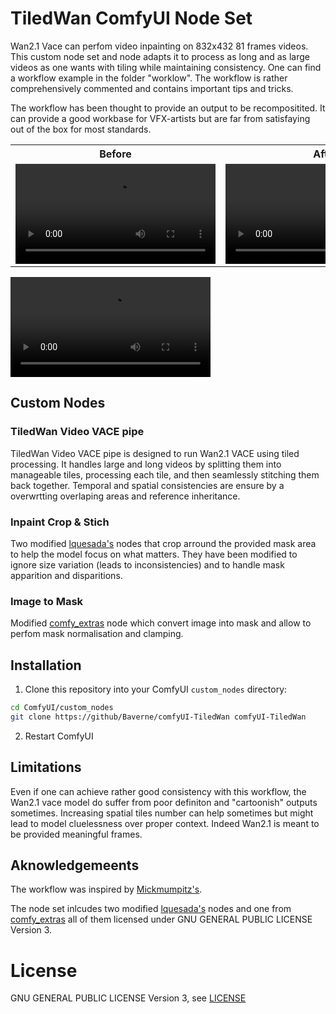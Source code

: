 # TiledWan ComfyUI Node Set

Wan2.1 Vace can perfom video inpainting on 832x432 81 frames videos. This custom node set and node adapts it to process as long and as large videos as one wants with tiling while maintaining consistency.
One can find a workflow example in the folder "worklow". The workflow is rather comprehensively commented and contains important tips and tricks.

The workflow has been thought to provide an output to be recompositited. It can provide a good workbase for VFX-artists but are far from satisfaying out of the box for most standards.

<table>
    <tr>
        <th>Before</th>
        <th>After</th>
    </tr>
    <tr>
        <td>
            <video src="Medias/BEFORE.mp4" controls width="320"></video>
        </td>
        <td>
            <video src="Medias/AFTER.mp4" controls width="320"></video>
        </td>
    </tr>
</table>

<video src="Medias/BEFORE.mp4" controls width="320"></video>

## Custom Nodes

### TiledWan Video VACE pipe

TiledWan Video VACE pipe is designed to run Wan2.1 VACE using tiled processing. It handles large and long videos by splitting them into manageable tiles, processing each tile, and then seamlessly stitching them back together.
Temporal and spatial consistencies are ensure by a overwrtting overlaping areas and reference inheritance.

### Inpaint Crop & Stich

Two modified [lquesada's](https://github.com/lquesada/ComfyUI-Inpaint-CropAndStitch) nodes that crop arround the provided mask area to help the model focus on what matters.
They have been modified to ignore size variation (leads to inconsistencies) and to handle mask apparition and disparitions.

### Image to Mask

Modified [comfy_extras](https://github.com/comfyanonymous/ComfyUI) node which convert image into mask and allow to perfom mask normalisation and clamping.

## Installation

1. Clone this repository into your ComfyUI `custom_nodes` directory:
```bash
cd ComfyUI/custom_nodes
git clone https://github/Baverne/comfyUI-TiledWan comfyUI-TiledWan
```

2. Restart ComfyUI

## Limitations

Even if one can achieve rather good consistency with this workflow, the Wan2.1 vace model do suffer from poor definiton and "cartoonish" outputs sometimes.
Increasing spatial tiles number can help sometimes but might lead to model cluelessness over proper context. Indeed Wan2.1 is meant to be provided meaningful frames.


## Aknowledgemeents

The workflow was inspired by [Mickmumpitz's](https://www.patreon.com/posts/shoot-entire-ai-127894905?utm_medium=clipboard_copy&utm_source=copyLink&utm_campaign=postshare_creator&utm_content=join_link).

The node set inlcudes two modified [lquesada's](https://github.com/lquesada/ComfyUI-Inpaint-CropAndStitch) nodes and one from [comfy_extras](https://github.com/comfyanonymous/ComfyUI) all of them licensed under GNU GENERAL PUBLIC LICENSE Version 3. 

# License
GNU GENERAL PUBLIC LICENSE Version 3, see [LICENSE](LICENSE)